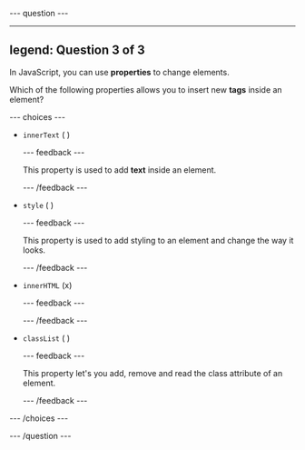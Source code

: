 
--- question ---

---
legend: Question 3 of 3
---

In JavaScript, you can use **properties** to change elements. 

Which of the following properties allows you to insert new **tags** inside an element?

--- choices ---

- `innerText` ( ) 


  --- feedback ---

  This property is used to add **text** inside an element.

  --- /feedback ---

- `style` ( ) 


  --- feedback ---

  This property is used to add styling to an element and change the way it looks.

  --- /feedback ---

- `innerHTML` (x) 


  --- feedback ---

  --- /feedback ---

- `classList` ( ) 


  --- feedback ---

  This property let's you add, remove and read the class attribute of an element.

  --- /feedback ---

--- /choices ---

--- /question ---
